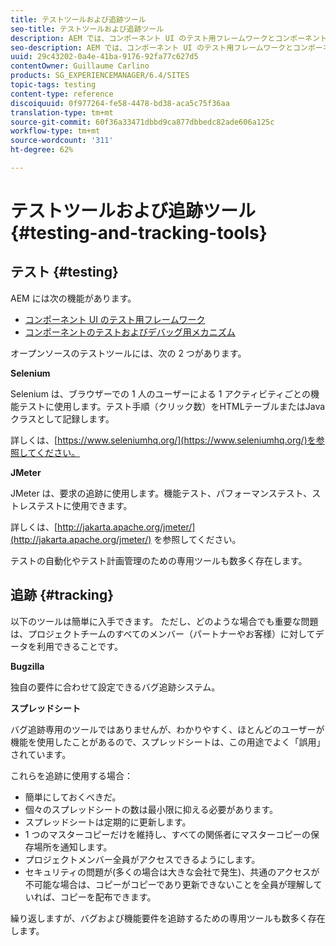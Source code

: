 ```yaml
---
title: テストツールおよび追跡ツール
seo-title: テストツールおよび追跡ツール
description: AEM では、コンポーネント UI のテスト用フレームワークとコンポーネントのテストおよびデバッグ用メカニズムが提供されています
seo-description: AEM では、コンポーネント UI のテスト用フレームワークとコンポーネントのテストおよびデバッグ用メカニズムが提供されています
uuid: 29c43202-0a4e-41ba-9176-92fa77c627d5
contentOwner: Guillaume Carlino
products: SG_EXPERIENCEMANAGER/6.4/SITES
topic-tags: testing
content-type: reference
discoiquuid: 0f977264-fe58-4478-bd38-aca5c75f36aa
translation-type: tm+mt
source-git-commit: 60f36a33471dbbd9ca877dbbedc82ade606a125c
workflow-type: tm+mt
source-wordcount: '311'
ht-degree: 62%

---
```



# テストツールおよび追跡ツール{#testing-and-tracking-tools}

## テスト {#testing}

AEM には次の機能があります。

* [コンポーネント UI のテスト用フレームワーク](/help/sites-developing/hobbes.md)
* [コンポーネントのテストおよびデバッグ用メカニズム](/help/sites-developing/developer-mode.md)

オープンソースのテストツールには、次の 2 つがあります。

**Selenium**

Selenium は、ブラウザーでの 1 人のユーザーによる 1 アクティビティごとの機能テストに使用します。テスト手順（クリック数）をHTMLテーブルまたはJavaクラスとして記録します。

詳しくは、[https://www.seleniumhq.org/](https://www.seleniumhq.org/)を参照してください。

**JMeter**

JMeter は、要求の追跡に使用します。機能テスト、パフォーマンステスト、ストレステストに使用できます。

詳しくは、[http://jakarta.apache.org/jmeter/](http://jakarta.apache.org/jmeter/) を参照してください。

テストの自動化やテスト計画管理のための専用ツールも数多く存在します。

## 追跡  {#tracking}

以下のツールは簡単に入手できます。 ただし、どのような場合でも重要な問題は、プロジェクトチームのすべてのメンバー（パートナーやお客様）に対してデータを利用できることです。

**Bugzilla**

独自の要件に合わせて設定できるバグ追跡システム。

**スプレッドシート**

バグ追跡専用のツールではありませんが、わかりやすく、ほとんどのユーザーが機能を使用したことがあるので、スプレッドシートは、この用途でよく「誤用」されています。

これらを追跡に使用する場合：

* 簡単にしておくべきだ。
* 個々のスプレッドシートの数は最小限に抑える必要があります。
* スプレッドシートは定期的に更新します。
* 1 つのマスターコピーだけを維持し、すべての関係者にマスターコピーの保存場所を通知します。
* プロジェクトメンバー全員がアクセスできるようにします。
* セキュリティの問題が(多くの場合は大きな会社で発生)、共通のアクセスが不可能な場合は、コピーがコピーであり更新できないことを全員が理解していれば、コピーを配布できます。

繰り返しますが、バグおよび機能要件を追跡するための専用ツールも数多く存在します。
